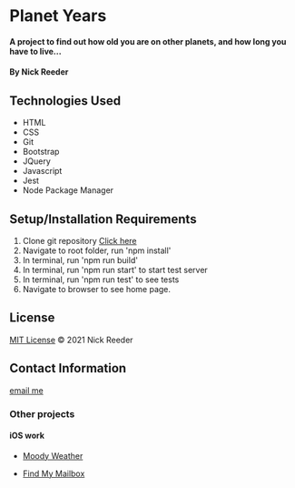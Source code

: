 # Planet Years

#### A project to find out how old you are on other planets, and how long you have to live...

#### By Nick Reeder

## Technologies Used

- HTML
- CSS
- Git
- Bootstrap
- JQuery
- Javascript
- Jest
- Node Package Manager

## Setup/Installation Requirements

1. Clone git repository [Click here](https://github.com/reeder32/planet-years.git)
2. Navigate to root folder, run 'npm install'
3. In terminal, run 'npm run build'
4. In terminal, run 'npm run start' to start test server
5. In terminal, run 'npm run test' to see tests
6. Navigate to browser to see home page.

## License

[MIT License](https://opensource.org/licenses/MIT)
&copy; 2021 Nick Reeder

## Contact Information

[email me](mailto:nickreeder32@gmail.com)

### Other projects

#### iOS work

- [Moody Weather](https://apps.apple.com/us/app/moody-weather/id1506337317)

- [Find My Mailbox](https://apps.apple.com/us/app/find-my-mailbox/id1530700085)
